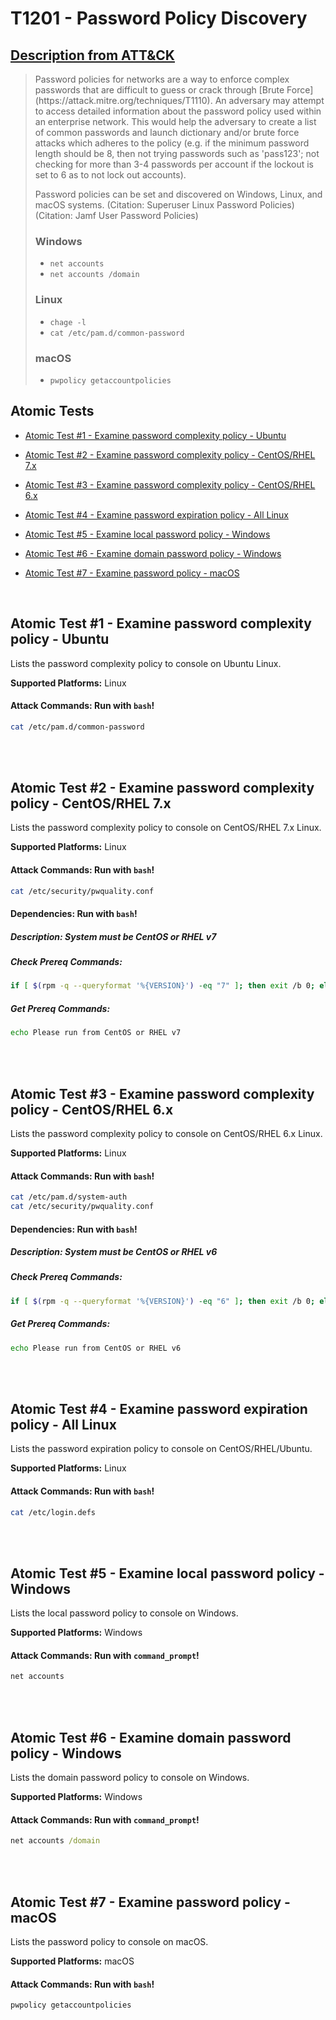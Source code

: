 # T1201 - Password Policy Discovery

## [Description from ATT&CK](https://attack.mitre.org/wiki/Technique/T1201)

<blockquote>Password policies for networks are a way to enforce complex passwords that are difficult to guess or crack through [Brute Force](https://attack.mitre.org/techniques/T1110). An adversary may attempt to access detailed information about the password policy used within an enterprise network. This would help the adversary to create a list of common passwords and launch dictionary and/or brute force attacks which adheres to the policy (e.g. if the minimum password length should be 8, then not trying passwords such as 'pass123'; not checking for more than 3-4 passwords per account if the lockout is set to 6 as to not lock out accounts).

Password policies can be set and discovered on Windows, Linux, and macOS systems. (Citation: Superuser Linux Password
Policies) (Citation: Jamf User Password Policies)

### Windows

* <code>net accounts</code>
* <code>net accounts /domain</code>

### Linux

* <code>chage -l <username></code>
* <code>cat /etc/pam.d/common-password</code>

### macOS

* <code>pwpolicy getaccountpolicies</code></blockquote>

## Atomic Tests

- [Atomic Test #1 - Examine password complexity policy - Ubuntu](#atomic-test-1---examine-password-complexity-policy---ubuntu)

- [Atomic Test #2 - Examine password complexity policy - CentOS/RHEL 7.x](#atomic-test-2---examine-password-complexity-policy---centosrhel-7x)

- [Atomic Test #3 - Examine password complexity policy - CentOS/RHEL 6.x](#atomic-test-3---examine-password-complexity-policy---centosrhel-6x)

- [Atomic Test #4 - Examine password expiration policy - All Linux](#atomic-test-4---examine-password-expiration-policy---all-linux)

- [Atomic Test #5 - Examine local password policy - Windows](#atomic-test-5---examine-local-password-policy---windows)

- [Atomic Test #6 - Examine domain password policy - Windows](#atomic-test-6---examine-domain-password-policy---windows)

- [Atomic Test #7 - Examine password policy - macOS](#atomic-test-7---examine-password-policy---macos)

<br/>

## Atomic Test #1 - Examine password complexity policy - Ubuntu

Lists the password complexity policy to console on Ubuntu Linux.

**Supported Platforms:** Linux

#### Attack Commands: Run with `bash`!

```bash
cat /etc/pam.d/common-password
```

<br/>
<br/>

## Atomic Test #2 - Examine password complexity policy - CentOS/RHEL 7.x

Lists the password complexity policy to console on CentOS/RHEL 7.x Linux.

**Supported Platforms:** Linux

#### Attack Commands: Run with `bash`!

```bash
cat /etc/security/pwquality.conf
```

#### Dependencies:  Run with `bash`!

##### Description: System must be CentOS or RHEL v7

##### Check Prereq Commands:

```bash
if [ $(rpm -q --queryformat '%{VERSION}') -eq "7" ]; then exit /b 0; else exit /b 1; fi; 
```

##### Get Prereq Commands:

```bash
echo Please run from CentOS or RHEL v7
```

<br/>
<br/>

## Atomic Test #3 - Examine password complexity policy - CentOS/RHEL 6.x

Lists the password complexity policy to console on CentOS/RHEL 6.x Linux.

**Supported Platforms:** Linux

#### Attack Commands: Run with `bash`!

```bash
cat /etc/pam.d/system-auth
cat /etc/security/pwquality.conf
```

#### Dependencies:  Run with `bash`!

##### Description: System must be CentOS or RHEL v6

##### Check Prereq Commands:

```bash
if [ $(rpm -q --queryformat '%{VERSION}') -eq "6" ]; then exit /b 0; else exit /b 1; fi; 
```

##### Get Prereq Commands:

```bash
echo Please run from CentOS or RHEL v6
```

<br/>
<br/>

## Atomic Test #4 - Examine password expiration policy - All Linux

Lists the password expiration policy to console on CentOS/RHEL/Ubuntu.

**Supported Platforms:** Linux

#### Attack Commands: Run with `bash`!

```bash
cat /etc/login.defs
```

<br/>
<br/>

## Atomic Test #5 - Examine local password policy - Windows

Lists the local password policy to console on Windows.

**Supported Platforms:** Windows

#### Attack Commands: Run with `command_prompt`!

```cmd
net accounts
```

<br/>
<br/>

## Atomic Test #6 - Examine domain password policy - Windows

Lists the domain password policy to console on Windows.

**Supported Platforms:** Windows

#### Attack Commands: Run with `command_prompt`!

```cmd
net accounts /domain
```

<br/>
<br/>

## Atomic Test #7 - Examine password policy - macOS

Lists the password policy to console on macOS.

**Supported Platforms:** macOS

#### Attack Commands: Run with `bash`!

```bash
pwpolicy getaccountpolicies
```

<br/>
